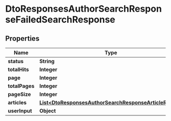 

# DtoResponsesAuthorSearchResponseFailedSearchResponse


## Properties

| Name | Type | Description | Notes |
|------------ | ------------- | ------------- | -------------|
|**status** | **String** |  |  [optional] |
|**totalHits** | **Integer** |  |  [optional] |
|**page** | **Integer** |  |  [optional] |
|**totalPages** | **Integer** |  |  [optional] |
|**pageSize** | **Integer** |  |  [optional] |
|**articles** | [**List&lt;DtoResponsesAuthorSearchResponseArticleResult&gt;**](DtoResponsesAuthorSearchResponseArticleResult.md) |  |  [optional] |
|**userInput** | **Object** |  |  |



